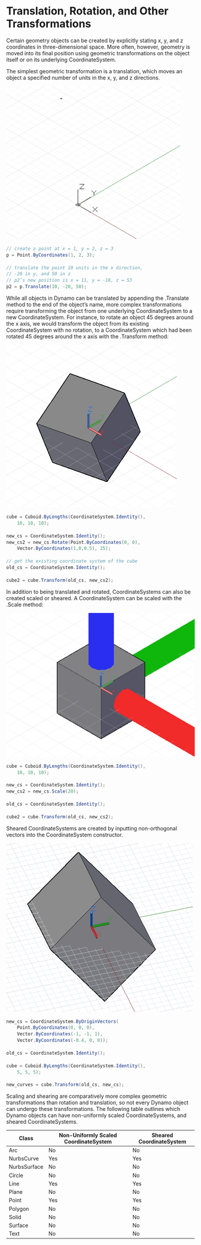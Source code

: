 # Translation, Rotation, and Other Transformations

Certain geometry objects can be created by explicitly stating x, y, and z coordinates in three-dimensional space. More often, however, geometry is moved into its final position using geometric transformations on the object itself or on its underlying CoordinateSystem.

The simplest geometric transformation is a translation, which moves an object a specified number of units in the x, y, and z directions.

![](images/B-5/Transformations_01.png)
```C#
// create a point at x = 1, y = 2, z = 3
p = Point.ByCoordinates(1, 2, 3);

// translate the point 10 units in the x direction,
// -20 in y, and 50 in z
// p2’s new position is x = 11, y = -18, z = 53
p2 = p.Translate(10, -20, 50);
```

While all objects in Dynamo can be translated by appending the .Translate method to the end of the object’s name, more complex transformations require transforming the object from one underlying CoordinateSystem to a new CoordinateSystem. For instance, to rotate an object 45 degrees around the x axis, we would transform the object from its existing CoordinateSystem with no rotation, to a CoordinateSystem which had been rotated 45 degrees around the x axis with the .Transform method:

![](images/B-5/Transformations_02.png)
```C#
cube = Cuboid.ByLengths(CoordinateSystem.Identity(),
    10, 10, 10);

new_cs = CoordinateSystem.Identity();
new_cs2 = new_cs.Rotate(Point.ByCoordinates(0, 0),
    Vector.ByCoordinates(1,0,0.5), 25);

// get the existing coordinate system of the cube
old_cs = CoordinateSystem.Identity();

cube2 = cube.Transform(old_cs, new_cs2);
```

In addition to being translated and rotated, CoordinateSystems can also be created scaled or sheared. A CoordinateSystem can be scaled with the .Scale method:

![](images/B-5/Transformations_03.png)
```C#
cube = Cuboid.ByLengths(CoordinateSystem.Identity(),
    10, 10, 10);

new_cs = CoordinateSystem.Identity();
new_cs2 = new_cs.Scale(20);

old_cs = CoordinateSystem.Identity();

cube2 = cube.Transform(old_cs, new_cs2);
```

Sheared CoordinateSystems are created by inputting non-orthogonal vectors into the CoordinateSystem constructor. 

![](images/B-5/Transformations_04.png)
```C#
new_cs = CoordinateSystem.ByOriginVectors(
    Point.ByCoordinates(0, 0, 0),
	Vector.ByCoordinates(-1, -1, 1),
	Vector.ByCoordinates(-0.4, 0, 0));

old_cs = CoordinateSystem.Identity();

cube = Cuboid.ByLengths(CoordinateSystem.Identity(), 
    5, 5, 5);

new_curves = cube.Transform(old_cs, new_cs);
```

Scaling and shearing are comparatively more complex geometric transformations than rotation and translation, so not every Dynamo object can undergo these transformations. The following table outlines which Dynamo objects can have non-uniformly scaled CoordinateSystems, and sheared CoordinateSystems.

| Class        | Non-Uniformly Scaled CoordinateSystem | Sheared CoordinateSystem |
|--------------|---------------------------------------|--------------------------|
| Arc          | No                                    | No                       |
| NurbsCurve   | Yes                                   | Yes                      |
| NurbsSurface | No                                    | No                       |
| Circle       | No                                    | No                       |
| Line         | Yes                                   | Yes                      |
| Plane        | No                                    | No                       |
| Point        | Yes                                   | Yes                      |
| Polygon      | No                                    | No                       |
| Solid        | No                                    | No                       |
| Surface      | No                                    | No                       |
| Text         | No                                    | No                       |